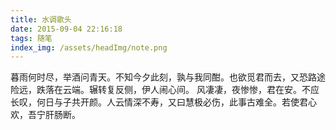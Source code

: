 ```yaml
---
title: 水调歌头
date: 2015-09-04 22:16:18
tags: 随笔
index_img: /assets/headImg/note.png
---
```

暮雨何时尽，举酒问青天。不知今夕此刻，孰与我同酣。也欲觅君而去，又恐路途险远，跌落在云端。辗转复反侧，伊人闹心间。
风凄凄，夜惨惨，君在安。不应长叹，何日与子共开颜。人云情深不寿，又曰慧极必伤，此事古难全。若使君心欢，吾宁肝肠断。